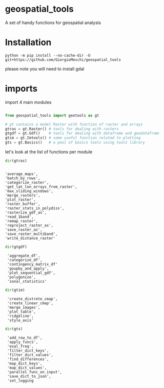 # geospatial_tools
A set of handy functions for geospatial analysis 

# Installation

```
python -m pip install --no-cache-dir -U git+https://github.com/GiorgioMeschi/geospatial_tools
```
please note you will need to install gdal

# imports 
import 4 main modules 

```python

from geospatial_tools import geotools as gt

# gt contains a model Raster with function of raster and arrays
gtras = gt.Raster() # tools for dealing with rasters
gtgdf = gt.Gdf()    # tools for dealing with dataframe and geodataframe
gtim = gt.Imtools() # some useful function related to plotting
gts = gt.Basics()   # a pool of basics tools using toolz library 


```

let's look at the list of functions per module 

```python
dir(gtras)
```

```

'average_maps',
'batch_by_rows',
'categorize_raster',
'get_lat_lon_arrays_from_raster',
'max_sliding_windows',
'merge_rasters',
'plot_raster',
'raster_buffer',
'raster_stats_in_polydiss',
'rasterize_gdf_as',
'read_1band',
'remap_raster',
'reproject_raster_as',
'save_raster_as',
'save_raster_multiband',
'write_distance_raster'

```

```python
dir(gtgdf)
```

```
 'aggregate_df',
 'categorize_df',
 'contingency_matrix_df'
 'goupby_and_apply',
 'plot_sequential_gdf',
 'polygonize',
 'zonal_statistics'
```

```python
dir(gtim)
```

```
 'create_distrete_cmap',
 'create_linear_cmap',
 'merge_images',
 'plot_table',
 'ridgeline',
 'style_axis'
```


```python
dir(gts)
```

```
 'add_row_to_df',
 'apply_funcs',
 'eval_freq',
 'filter_dict_keys',
 'filter_dict_values',
 'find_differences',
 'map_dict_keys',
 'map_dict_values',
 'parallel_func_on_input',
 'save_dict_to_json',
 'set_logging
```
